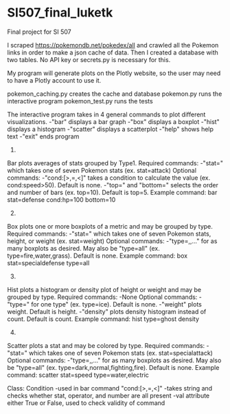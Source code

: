 # SI507_final_luketk
Final project for SI 507

I scraped https://pokemondb.net/pokedex/all and crawled all the Pokemon links in order to make a json cache of data. Then I created a database with two tables. 
No API key or secrets.py is necessary for this.

My program will generate plots on the Plotly website, so the user may need to have a Plotly account to use it.

pokemon_caching.py creates the cache and database
pokemon.py runs the interactive program
pokemon_test.py runs the tests

The interactive program takes in 4 general commands to plot different visualizations.
-"bar" displays a bar graph
-"box" displays a boxplot
-"hist" displays a histogram
-"scatter" displays a scatterplot
-"help" shows help text
-"exit" ends program

1.
Bar plots averages of stats grouped by Type1.
Required commands: 
-"stat=<stat>" which takes one of seven Pokemon stats (ex. stat=attack)
Optional commands: 
-"cond:<stat>[>,=,<]<number>" takes a condition to calculate the value (ex. cond:speed>50). Default is none.
-"top=<limit>" and "bottom=<limit>" selects the order and number of bars (ex. top=10). Default is top=5.
Example command: bar stat=defense cond:hp=100 bottom=10

2.
Box plots one or more boxplots of a metric and may be grouped by type.
Required commands:
-"stat=<metric>" which takes one of seven Pokemon stats, height, or weight (ex. stat=weight)
Optional commands: 
-"type=<type>,<type>,<type>..." for as many boxplots as desired. May also be "type=all" (ex. type=fire,water,grass). Default is none.
Example command: box stat=specialdefense type=all

3.
Hist plots a histogram or density plot of height or weight and may be grouped by type.
Required commands:
-None
Optional commands: 
-"type=<type>" for one type" (ex. type=ice). Default is none.
-"weight" plots weight. Default is height.
-"density" plots density histogram instead of count. Default is count.
Example command: hist type=ghost density

4.
Scatter plots a stat and may be colored by type.
Required commands:
-"stat=<metric>" which takes one of seven Pokemon stats (ex. stat=specialattack)
Optional commands: 
-"type=<type>,<type>,<type>..." for as many boxplots as desired. May also be "type=all" (ex. type=dark,normal,fighting,fire). Default is none.
Example command: scatter stat=speed type=water,electric

Class: Condition
-used in bar command "cond:<stat>[>,=,<]<number>"
-takes string and checks whether stat, operator, and number are all present
-val attribute either True or False, used to check validity of command 

